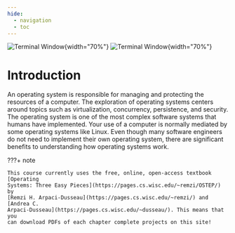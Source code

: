 ```yaml
---
hide:
  - navigation
  - toc
---
```


<!-- TODO: Add a logo that fully describes all of the topics in the course -->
<!-- TODO: Make sure that you draw the logo using this tool: https://excalidraw.com/ -->
<!-- TODO: Export the logo into the SVG format and save it in the docs/img directory -->
<!-- TODO: The logo needs a regular and inverse-regular logo; see instructor for details -->
<!-- TODO: Make sure that the introduction references each input, output, and process in the logo -->

![Terminal Window](/img/terminal-window.svg#only-light){width="70%"}
![Terminal Window](/img/terminal-window-inverted.svg#only-dark){width="70%"}

# Introduction

An operating system is responsible for managing and protecting the resources of
a computer. The exploration of operating systems centers around topics such as
virtualization, concurrency, persistence, and security. The operating system is
one of the most complex software systems that humans have implemented. Your use
of a computer is normally mediated by some operating systems like Linux. Even
though many software engineers do not need to implement their own operating
system, there are significant benefits to understanding how operating systems
work.

<!-- TODO: Explain the benefits of understanding operating systems -->
<!-- TODO: Explain the benefits of using this site to learn operating systems -->

???+ note

    This course currently uses the free, online, open-access textbook [Operating
    Systems: Three Easy Pieces](https://pages.cs.wisc.edu/~remzi/OSTEP/) by
    [Remzi H. Arpaci-Dusseau](https://pages.cs.wisc.edu/~remzi/) and [Andrea C.
    Arpaci-Dusseau](https://pages.cs.wisc.edu/~dusseau/). This means that you
    can download PDFs of each chapter complete projects on this site!
